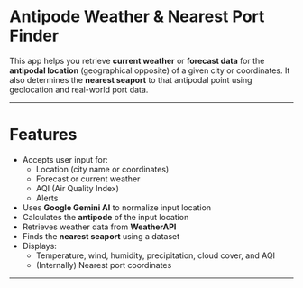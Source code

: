 # Antipode Weather & Nearest Port Finder

This app helps you retrieve **current weather** or **forecast data** for the **antipodal location** (geographical opposite) of a given city or coordinates. 
It also determines the **nearest seaport** to that antipodal point using geolocation and real-world port data.

---

# Features

- Accepts user input for:
  - Location (city name or coordinates)
  - Forecast or current weather
  - AQI (Air Quality Index)
  - Alerts
- Uses **Google Gemini AI** to normalize input location
- Calculates the **antipode** of the input location
- Retrieves weather data from **WeatherAPI**
- Finds the **nearest seaport** using a dataset
- Displays:
  - Temperature, wind, humidity, precipitation, cloud cover, and AQI
  - (Internally) Nearest port coordinates

---
